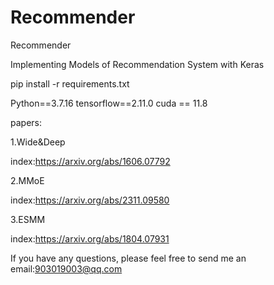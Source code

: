 # Recommender
Recommender


Implementing Models of Recommendation System with Keras


pip install -r requirements.txt


Python==3.7.16
tensorflow==2.11.0
cuda == 11.8


papers:


1.Wide&Deep

index:https://arxiv.org/abs/1606.07792

2.MMoE

index:https://arxiv.org/abs/2311.09580


3.ESMM

index:https://arxiv.org/abs/1804.07931


If you have any questions, please feel free to send me an email:903019003@qq.com
